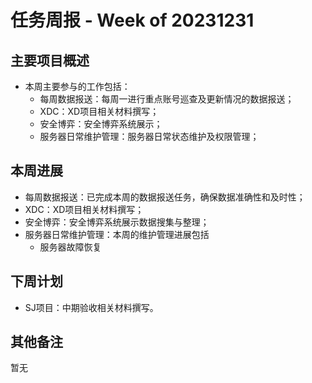 # 任务周报 - Week of 20231231


## 主要项目概述
- 本周主要参与的工作包括：
	- 每周数据报送：每周一进行重点账号巡查及更新情况的数据报送；
	- XDC：XD项目相关材料撰写；
	- 安全博弈：安全博弈系统展示；
	- 服务器日常维护管理：服务器日常状态维护及权限管理；


## 本周进展
- 每周数据报送：已完成本周的数据报送任务，确保数据准确性和及时性；
- XDC：XD项目相关材料撰写；
- 安全博弈：安全博弈系统展示数据搜集与整理；
- 服务器日常维护管理：本周的维护管理进展包括
	- 服务器故障恢复

## 下周计划
- SJ项目：中期验收相关材料撰写。


## 其他备注
暂无
